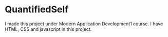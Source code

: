 # QuantifiedSelf
I made this project under Modern Application Development1 course. I have HTML, CSS and javascript in this project.
